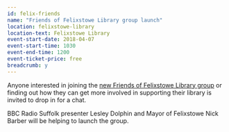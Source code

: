 ```yaml
---
id: felix-friends
name: "Friends of Felixstowe Library group launch"
location: felixstowe-library
location-text: Felixstowe Library
event-start-date: 2018-04-07
event-start-time: 1030
event-end-time: 1200
event-ticket-price: free
breadcrumb: y
---
```


Anyone interested in joining the [new Friends of Felixstowe Library group](/news/new-felixstowe-friends-group/) or finding out how they can get more involved in supporting their library is invited to drop in for a chat.

BBC Radio Suffolk presenter Lesley Dolphin and Mayor of Felixstowe Nick Barber will be helping to launch the group.
